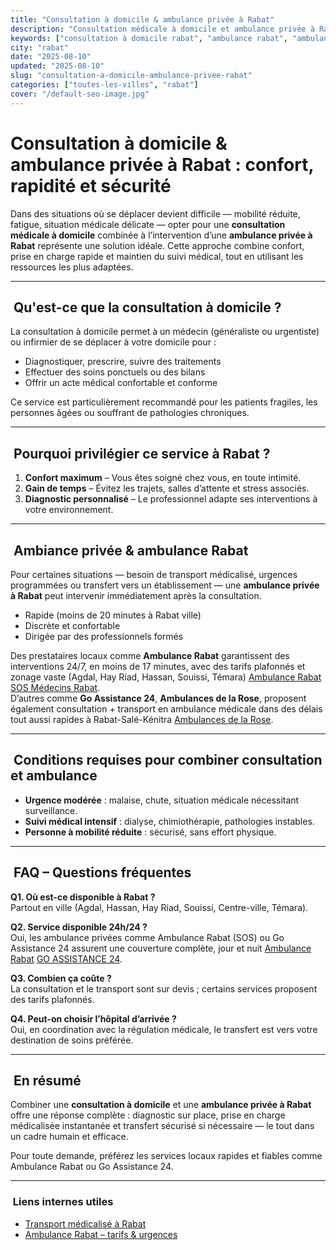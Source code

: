 ```yaml
---
title: "Consultation à domicile & ambulance privée à Rabat"
description: "Consultation médicale à domicile et ambulance privée à Rabat : confort, rapidité et sécurité. Disponibilité 24/7, zones couvertes et infos pratiques."
keywords: ["consultation à domicile rabat", "ambulance rabat", "ambulance privée rabat", "médecin à domicile rabat", "urgence rabat"]
city: "rabat"
date: "2025-08-10"
updated: "2025-08-10"
slug: "consultation-a-domicile-ambulance-privee-rabat"
categories: ["toutes-les-villes", "rabat"]
cover: "/default-seo-image.jpg"
---
```


# Consultation à domicile & ambulance privée à Rabat : confort, rapidité et sécurité

Dans des situations où se déplacer devient difficile — mobilité réduite, fatigue, situation médicale délicate — opter pour une **consultation médicale à domicile** combinée à l’intervention d’une **ambulance privée à Rabat** représente une solution idéale. Cette approche combine confort, prise en charge rapide et maintien du suivi médical, tout en utilisant les ressources les plus adaptées.

---

##  Qu'est-ce que la consultation à domicile ?

La consultation à domicile permet à un médecin (généraliste ou urgentiste) ou infirmier de se déplacer à votre domicile pour :

- Diagnostiquer, prescrire, suivre des traitements
- Effectuer des soins ponctuels ou des bilans
- Offrir un acte médical confortable et conforme

Ce service est particulièrement recommandé pour les patients fragiles, les personnes âgées ou souffrant de pathologies chroniques.

---

##  Pourquoi privilégier ce service à Rabat ?

1. **Confort maximum** – Vous êtes soigné chez vous, en toute intimité.  
2. **Gain de temps** – Évitez les trajets, salles d’attente et stress associés.  
3. **Diagnostic personnalisé** – Le professionnel adapte ses interventions à votre environnement.

---

##  Ambiance privée & ambulance Rabat

Pour certaines situations — besoin de transport médicalisé, urgences programmées ou transfert vers un établissement — une **ambulance privée à Rabat** peut intervenir immédiatement après la consultation.

- Rapide (moins de 20 minutes à Rabat ville)  
- Discrète et confortable  
- Dirigée par des professionnels formés

Des prestataires locaux comme **Ambulance Rabat** garantissent des interventions 24/7, en moins de 17 minutes, avec des tarifs plafonnés et zonage vaste (Agdal, Hay Riad, Hassan, Souissi, Témara) [Ambulance Rabat](https://ambulance-rabat.com/?utm_source=chatgpt.com) [SOS Médecins Rabat](https://www.sosmedecins.ma/?utm_source=chatgpt.com).  
D’autres comme **Go Assistance 24**, **Ambulances de la Rose**, proposent également consultation + transport en ambulance médicale dans des délais tout aussi rapides à Rabat-Salé-Kénitra [Ambulances de la Rose](https://ambulancesdelarose-maroc.com/?utm_source=chatgpt.com).

---

##  Conditions requises pour combiner consultation et ambulance

- **Urgence modérée** : malaise, chute, situation médicale nécessitant surveillance.  
- **Suivi médical intensif** : dialyse, chimiothérapie, pathologies instables.  
- **Personne à mobilité réduite** : sécurisé, sans effort physique.

---

##  FAQ – Questions fréquentes

**Q1. Où est-ce disponible à Rabat ?**  
Partout en ville (Agdal, Hassan, Hay Riad, Souissi, Centre-ville, Témara).

**Q2. Service disponible 24h/24 ?**  
Oui, les ambulance privées comme Ambulance Rabat (SOS) ou Go Assistance 24 assurent une couverture complète, jour et nuit [Ambulance Rabat](https://ambulance-rabat.com/?utm_source=chatgpt.com) [GO ASSISTANCE 24](https://goassistance24.com/?utm_source=chatgpt.com).

**Q3. Combien ça coûte ?**  
La consultation et le transport sont sur devis ; certains services proposent des tarifs plafonnés.

**Q4. Peut-on choisir l’hôpital d’arrivée ?**  
Oui, en coordination avec la régulation médicale, le transfert est vers votre destination de soins préférée.

---

##  En résumé

Combiner une **consultation à domicile** et une **ambulance privée à Rabat** offre une réponse complète : diagnostic sur place, prise en charge médicalisée instantanée et transfert sécurisé si nécessaire — le tout dans un cadre humain et efficace.

Pour toute demande, préférez les services locaux rapides et fiables comme Ambulance Rabat ou Go Assistance 24.

---

###  Liens internes utiles

- [Transport médicalisé à Rabat](/blog/transport-medicalise-rabat)  
- [Ambulance Rabat – tarifs & urgences](/blog/ambulance-urgence-rabat)
